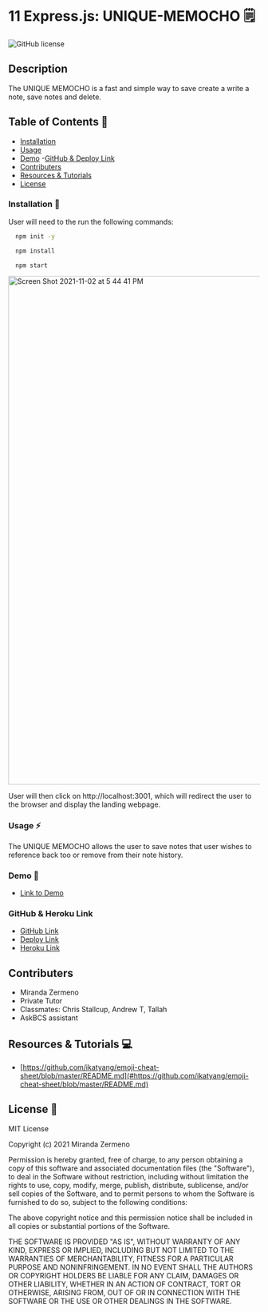 # 11 Express.js: UNIQUE-MEMOCHO 🗒️

![GitHub license](https://img.shields.io/badge/license-MIT-ff69b4.svg)

## Description
The UNIQUE MEMOCHO is a fast and simple way to save  create a write a note, save notes and delete. 


## Table of Contents 🔎
- [Installation](#installation)
- [Usage](#usage)
- [Demo](#demo)
 -[GitHub & Deploy Link](#githubdeploylink)
- [Contributers](#contributers)
- [Resources & Tutorials](#resources&tutorials)
- [License](#license)

### Installation  💾
User will need to the run the following commands: 

```bash
  npm init -y 
``` 
```bash
  npm install 
``` 
```bash
  npm start
```

<img width="1018" alt="Screen Shot 2021-11-02 at 5 44 41 PM" src="https://user-images.githubusercontent.com/87839888/139962092-56e8dae0-67af-4dae-a08b-0a0fcb23665b.png">

User will then click on http://localhost:3001, which will redirect the user to the browser and display the landing webpage.


### Usage ⚡
The UNIQUE MEMOCHO allows the user to  save notes that user wishes to reference back too or remove from their note history. 

### Demo 🎥

* [Link to Demo](https://watch.screencastify.com/v/NE0eQF3vBBeeOX0gZOtd)

### GitHub & Heroku Link

* [GitHub Link](https://github.com/Zermeno94/UNIQUE-MEMOCHO)
* [Deploy Link](https://zermeno94.github.io/UNIQUE-MEMOCHO/)
* [Heroku Link](https://unique-memocho.herokuapp.com/)

## Contributers
* Miranda Zermeno
* Private Tutor
* Classmates: Chris Stallcup, Andrew T, Tallah 
* AskBCS assistant

## Resources & Tutorials  💻

* [https://github.com/ikatyang/emoji-cheat-sheet/blob/master/README.md](#https://github.com/ikatyang/emoji-cheat-sheet/blob/master/README.md)


## License 📍
MIT License

Copyright (c) 2021 Miranda Zermeno

Permission is hereby granted, free of charge, to any person obtaining a copy
of this software and associated documentation files (the "Software"), to deal
in the Software without restriction, including without limitation the rights
to use, copy, modify, merge, publish, distribute, sublicense, and/or sell
copies of the Software, and to permit persons to whom the Software is
furnished to do so, subject to the following conditions:

The above copyright notice and this permission notice shall be included in all
copies or substantial portions of the Software.

THE SOFTWARE IS PROVIDED "AS IS", WITHOUT WARRANTY OF ANY KIND, EXPRESS OR
IMPLIED, INCLUDING BUT NOT LIMITED TO THE WARRANTIES OF MERCHANTABILITY,
FITNESS FOR A PARTICULAR PURPOSE AND NONINFRINGEMENT. IN NO EVENT SHALL THE
AUTHORS OR COPYRIGHT HOLDERS BE LIABLE FOR ANY CLAIM, DAMAGES OR OTHER
LIABILITY, WHETHER IN AN ACTION OF CONTRACT, TORT OR OTHERWISE, ARISING FROM,
OUT OF OR IN CONNECTION WITH THE SOFTWARE OR THE USE OR OTHER DEALINGS IN THE
SOFTWARE.
